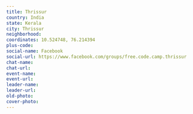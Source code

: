```yaml
---
title: Thrissur
country: India
state: Kerala
city: Thrissur
neighborhood: 
coordinates: 10.524748, 76.214394
plus-code:
social-name: Facebook
social-url: https://www.facebook.com/groups/free.code.camp.thrissur
chat-name:
chat-url:
event-name:
event-url:
leader-name:
leader-url:
old-photo: 
cover-photo:
---
```

